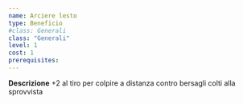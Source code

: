 ```yaml
---
name: Arciere lesto
type: Beneficio
#class: Generali
class: "Generali"
level: 1
cost: 1
prerequisites:
---
```


**Descrizione**
+2 al tiro per colpire a distanza contro bersagli colti alla sprovvista